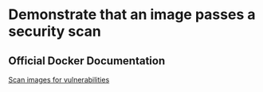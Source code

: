 # Demonstrate that an image passes a security scan

## Official Docker Documentation
[Scan images for vulnerabilities](https://docs.docker.com/datacenter/dtr/2.3/guides/user/manage-images/scan-images-for-vulnerabilities/)
